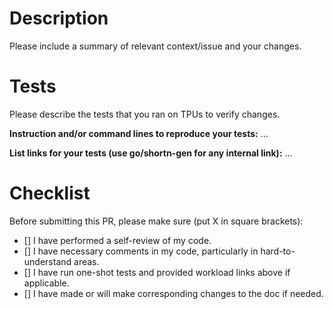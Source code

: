 # Description

Please include a summary of relevant context/issue and your changes.

# Tests

Please describe the tests that you ran on TPUs to verify changes.

**Instruction and/or command lines to reproduce your tests:** ...

**List links for your tests (use go/shortn-gen for any internal link):** ...

# Checklist

Before submitting this PR, please make sure (put X in square brackets):
- [] I have performed a self-review of my code.
- [] I have necessary comments in my code, particularly in hard-to-understand areas.
- [] I have run one-shot tests and provided workload links above if applicable. 
- [] I have made or will make corresponding changes to the doc if needed.